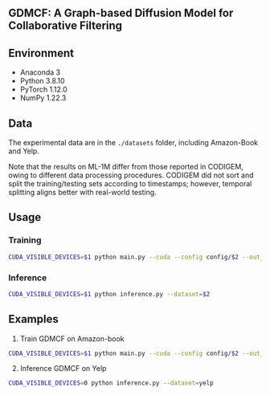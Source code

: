 ## GDMCF: A Graph-based Diffusion Model for Collaborative Filtering

## Environment

- Anaconda 3
- Python 3.8.10
- PyTorch 1.12.0
- NumPy 1.22.3

## Data

The experimental data are in the `./datasets` folder, including Amazon-Book and Yelp. 

Note that the results on ML-1M differ from those reported in CODIGEM, owing to different data processing procedures. CODIGEM did not sort and split the training/testing sets according to timestamps; however, temporal splitting aligns better with real-world testing.

## Usage

### Training

```bash
CUDA_VISIBLE_DEVICES=$1 python main.py --cuda --config config/$2 --out_name $3 --noise_scale $4 --discrete $5 --gcnLayerNum $6

```


### Inference

```bash
CUDA_VISIBLE_DEVICES=$1 python inference.py --dataset=$2 

```

## Examples

1. Train GDMCF on Amazon-book

```bash
CUDA_VISIBLE_DEVICES=$1 python main.py --cuda --config config/$2 --out_name $3 --noise_scale $4 --discrete $5 --gcnLayerNum $6

```

2. Inference GDMCF on Yelp
   
```bash
CUDA_VISIBLE_DEVICES=0 python inference.py --dataset=yelp

```

